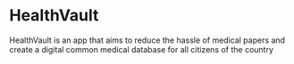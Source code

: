 # HealthVault
HealthVault is an app that aims to reduce the hassle of medical papers and create a digital common medical database for all citizens of the country
